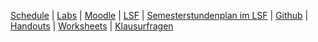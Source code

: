 
<a href="{{ site.baseurl }}/ss2017/info2/schedule">Schedule</a>
| <a href="{{ site.baseurl }}/ss2017/info2/labs">Labs</a>
| <a href="https://moodle.htw-berlin.de/course/view.php?id=12517">Moodle</a>
| <a href="https://lsf.htw-berlin.de/qisserver/rds?state=wsearchv&search=2&veranstaltung.veranstid=126306">LSF</a>
| <a href="https://lsf.htw-berlin.de/qisserver/rds?state=wplan&act=stg&pool=stg&show=plan&P.vx=kurz&r_zuordabstgv.semvonint=2&r_zuordabstgv.sembisint=2&missing=allTerms&k_abstgv.abstgvnr=231">Semesterstundenplan im LSF</a>
| <a href="https://github.com/htw-imi-info2">Github</a>
| <a href="{{ site.baseurl }}/ss2017/info2/handouts">Handouts</a>
| <a href="{{ site.baseurl }}/ss2017/info2/worksheets">Worksheets</a>
| <a href="{{ site.baseurl }}/ss2017/info2/klausurfragen">Klausurfragen</a>
